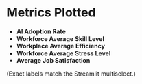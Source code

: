 # Metrics Plotted

- **AI Adoption Rate**
- **Workforce Average Skill Level**
- **Workplace Average Efficiency**
- **Workforce Average Stress Level**
- **Average Job Satisfaction**

(Exact labels match the Streamlit multiselect.)
